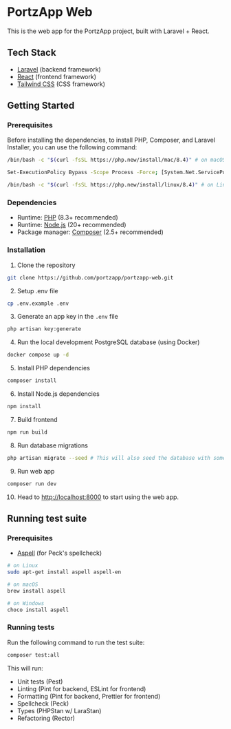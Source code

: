 # PortzApp Web

This is the web app for the PortzApp project, built with Laravel + React.

## Tech Stack

- [Laravel](https://laravel.com/) (backend framework)
- [React](https://react.dev/) (frontend framework)
- [Tailwind CSS](https://tailwindcss.com/) (CSS framework)

## Getting Started

### Prerequisites

Before installing the dependencies, to install PHP, Composer, and Laravel Installer, you can use the following command:

```bash
/bin/bash -c "$(curl -fsSL https://php.new/install/mac/8.4)" # on macOS

Set-ExecutionPolicy Bypass -Scope Process -Force; [System.Net.ServicePointManager]::SecurityProtocol = [System.Net.ServicePointManager]::SecurityProtocol -bor 3072; iex ((New-Object System.Net.WebClient).DownloadString('https://php.new/install/windows/8.4')) # on Windows

/bin/bash -c "$(curl -fsSL https://php.new/install/linux/8.4)" # on Linux
```

### Dependencies

- Runtime: [PHP](https://www.php.net/downloads) (8.3+ recommended)
- Runtime: [Node.js](https://nodejs.org/en/download) (20+ recommended)
- Package manager: [Composer](https://getcomposer.org/download/) (2.5+ recommended)

### Installation

1. Clone the repository

```bash
git clone https://github.com/portzapp/portzapp-web.git
```

2. Setup .env file

```bash
cp .env.example .env
```

3. Generate an app key in the `.env` file

```bash
php artisan key:generate
```

4. Run the local development PostgreSQL database (using Docker)

```bash
docker compose up -d
```

5. Install PHP dependencies

```bash
composer install
```

6. Install Node.js dependencies

```bash
npm install
```

7. Build frontend

```bash
npm run build
```

8. Run database migrations

```bash
php artisan migrate --seed # This will also seed the database with some test data
```

9. Run web app

```bash
composer run dev
```

10. Head to [http://localhost:8000](http://localhost:8000) to start using the web app.

## Running test suite

### Prerequisites

- [Aspell](https://aspell.net/) (for Peck's spellcheck)

```bash
# on Linux
sudo apt-get install aspell aspell-en

# on macOS
brew install aspell

# on Windows
choco install aspell
```

### Running tests

Run the following command to run the test suite:

```bash
composer test:all
```

This will run:

- Unit tests (Pest)
- Linting (Pint for backend, ESLint for frontend)
- Formatting (Pint for backend, Prettier for frontend)
- Spellcheck (Peck)
- Types (PHPStan w/ LaraStan)
- Refactoring (Rector)
